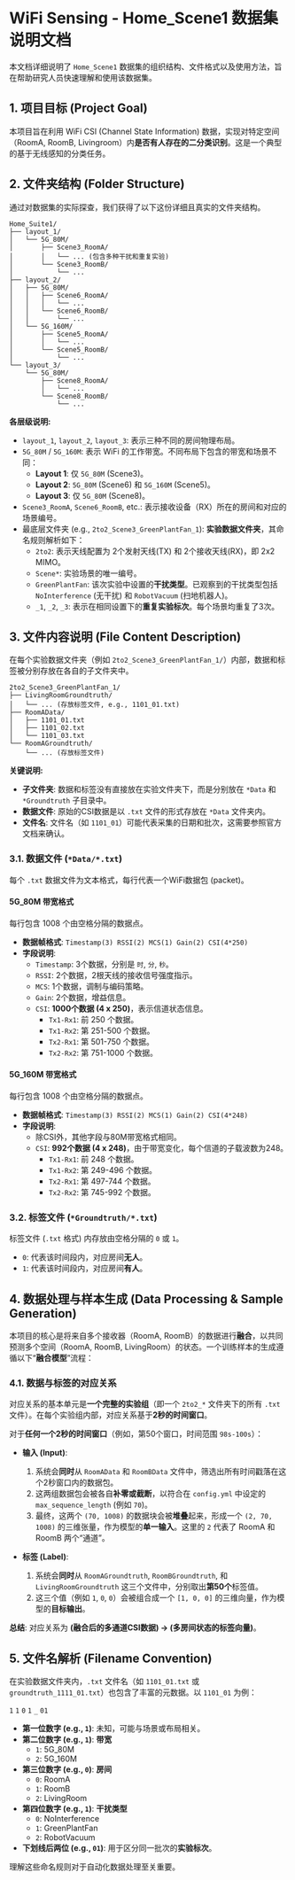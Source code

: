 # WiFi Sensing - Home_Scene1 数据集说明文档

本文档详细说明了 `Home_Scene1` 数据集的组织结构、文件格式以及使用方法，旨在帮助研究人员快速理解和使用该数据集。

## 1. 项目目标 (Project Goal)

本项目旨在利用 WiFi CSI (Channel State Information) 数据，实现对特定空间（RoomA, RoomB, Livingroom）内**是否有人存在的二分类识别**。这是一个典型的基于无线感知的分类任务。

## 2. 文件夹结构 (Folder Structure)

通过对数据集的实际探查，我们获得了以下这份详细且真实的文件夹结构。

```
Home_Suite1/
├── layout_1/
│   └── 5G_80M/
│       ├── Scene3_RoomA/
│       │   └── ... (包含多种干扰和重复实验)
│       └── Scene3_RoomB/
│           └── ...
├── layout_2/
│   ├── 5G_80M/
│   │   ├── Scene6_RoomA/
│   │   │   └── ...
│   │   └── Scene6_RoomB/
│   │       └── ...
│   └── 5G_160M/
│       ├── Scene5_RoomA/
│       │   └── ...
│       └── Scene5_RoomB/
│           └── ...
└── layout_3/
    └── 5G_80M/
        ├── Scene8_RoomA/
        │   └── ...
        └── Scene8_RoomB/
            └── ...
```

**各层级说明:**

*   `layout_1`, `layout_2`, `layout_3`: 表示三种不同的房间物理布局。
*   `5G_80M` / `5G_160M`: 表示 WiFi 的工作带宽。不同布局下包含的带宽和场景不同：
    *   **Layout 1**: 仅 `5G_80M` (Scene3)。
    *   **Layout 2**: `5G_80M` (Scene6) 和 `5G_160M` (Scene5)。
    *   **Layout 3**: 仅 `5G_80M` (Scene8)。
*   `Scene3_RoomA`, `Scene6_RoomB`, etc.: 表示接收设备（RX）所在的房间和对应的场景编号。
*   最底层文件夹 (e.g., `2to2_Scene3_GreenPlantFan_1`): **实验数据文件夹**，其命名规则解析如下：
    *   `2to2`: 表示天线配置为 2个发射天线(TX) 和 2个接收天线(RX)，即 2x2 MIMO。
    *   `Scene*`: 实验场景的唯一编号。
    *   `GreenPlantFan`: 该次实验中设置的**干扰类型**。已观察到的干扰类型包括 `NoInterference` (无干扰) 和 `RobotVacuum` (扫地机器人)。
    *   `_1`, `_2`, `_3`: 表示在相同设置下的**重复实验标次**。每个场景均重复了3次。

## 3. 文件内容说明 (File Content Description)

在每个实验数据文件夹（例如 `2to2_Scene3_GreenPlantFan_1/`）内部，数据和标签被分别存放在各自的子文件夹中。

```
2to2_Scene3_GreenPlantFan_1/
├── LivingRoomGroundtruth/
│   └── ... (存放标签文件, e.g., 1101_01.txt)
├── RoomAData/
│   ├── 1101_01.txt
│   ├── 1101_02.txt
│   └── 1101_03.txt
└── RoomAGroundtruth/
    └── ... (存放标签文件)
```

**关键说明:**

*   **子文件夹**: 数据和标签没有直接放在实验文件夹下，而是分别放在 `*Data` 和 `*Groundtruth` 子目录中。
*   **数据文件**: 原始的CSI数据是以 `.txt` 文件的形式存放在 `*Data` 文件夹内。
*   **文件名**: 文件名（如 `1101_01`）可能代表采集的日期和批次，这需要参照官方文档来确认。

### 3.1. 数据文件 (`*Data/*.txt`)

每个 `.txt` 数据文件为文本格式，每行代表一个WiFi数据包 (packet)。

#### **5G_80M 带宽格式**

每行包含 1008 个由空格分隔的数据点。

*   **数据帧格式**: `Timestamp(3) RSSI(2) MCS(1) Gain(2) CSI(4*250)`
*   **字段说明**:
    *   `Timestamp`: 3个数据，分别是 `时`, `分`, `秒`。
    *   `RSSI`: 2个数据，2根天线的接收信号强度指示。
    *   `MCS`: 1个数据，调制与编码策略。
    *   `Gain`: 2个数据，增益信息。
    *   `CSI`: **1000个数据 (4 x 250)**，表示信道状态信息。
        *   `Tx1-Rx1`: 前 250 个数据。
        *   `Tx1-Rx2`: 第 251-500 个数据。
        *   `Tx2-Rx1`: 第 501-750 个数据。
        *   `Tx2-Rx2`: 第 751-1000 个数据。

#### **5G_160M 带宽格式**

每行包含 1008 个由空格分隔的数据点。

*   **数据帧格式**: `Timestamp(3) RSSI(2) MCS(1) Gain(2) CSI(4*248)`
*   **字段说明**:
    *   除CSI外，其他字段与80M带宽格式相同。
    *   `CSI`: **992个数据 (4 x 248)**，由于带宽变化，每个信道的子载波数为248。
        *   `Tx1-Rx1`: 前 248 个数据。
        *   `Tx1-Rx2`: 第 249-496 个数据。
        *   `Tx2-Rx1`: 第 497-744 个数据。
        *   `Tx2-Rx2`: 第 745-992 个数据。

### 3.2. 标签文件 (`*Groundtruth/*.txt`)

标签文件 (`.txt` 格式) 内存放由空格分隔的 `0` 或 `1`。

*   `0`: 代表该时间段内，对应房间**无人**。
*   `1`: 代表该时间段内，对应房间**有人**。

## 4. 数据处理与样本生成 (Data Processing & Sample Generation)

本项目的核心是将来自多个接收器（RoomA, RoomB）的数据进行**融合**，以共同预测多个空间（RoomA, RoomB, LivingRoom）的状态。一个训练样本的生成遵循以下“**融合模型**”流程：

### 4.1. 数据与标签的对应关系

对应关系的基本单元是**一个完整的实验组**（即一个 `2to2_*` 文件夹下的所有 `.txt` 文件）。在每个实验组内部，对应关系基于**2秒的时间窗口**。

对于**任何一个2秒的时间窗口**（例如，第50个窗口，时间范围 `98s-100s`）：

*   **输入 (Input)**:
    1.  系统会**同时**从 `RoomAData` 和 `RoomBData` 文件中，筛选出所有时间戳落在这个2秒窗口内的数据包。
    2.  这两组数据包会被各自**补零或截断**，以符合在 `config.yml` 中设定的 `max_sequence_length` (例如 `70`)。
    3.  最终，这两个 `(70, 1008)` 的数据块会被**堆叠**起来，形成一个 `(2, 70, 1008)` 的三维张量，作为模型的**单一输入**。这里的 `2` 代表了 RoomA 和 RoomB 两个“通道”。

*   **标签 (Label)**:
    1.  系统会**同时**从 `RoomAGroundtruth`, `RoomBGroundtruth`, 和 `LivingRoomGroundtruth` 这三个文件中，分别取出**第50个**标签值。
    2.  这三个值（例如 `1`, `0`, `0`）会被组合成一个 `[1, 0, 0]` 的三维向量，作为模型的**目标输出**。

**总结**: 对应关系为 **(融合后的多通道CSI数据) -> (多房间状态的标签向量)**。

## 5. 文件名解析 (Filename Convention)

在实验数据文件夹内，`.txt` 文件名（如 `1101_01.txt` 或 `groundtruth_1111_01.txt`）也包含了丰富的元数据。以 `1101_01` 为例：

`1` `1` `0` `1` `_` `01`

*   **第一位数字 (e.g., `1`)**: 未知，可能与场景或布局相关。
*   **第二位数字 (e.g., `1`)**: **带宽**
    *   `1`: 5G_80M
    *   `2`: 5G_160M
*   **第三位数字 (e.g., `0`)**: **房间**
    *   `0`: RoomA
    *   `1`: RoomB
    *   `2`: LivingRoom
*   **第四位数字 (e.g., `1`)**: **干扰类型**
    *   `0`: NoInterference
    *   `1`: GreenPlantFan
    *   `2`: RobotVacuum
*   **下划线后两位 (e.g., `01`)**: 用于区分同一批次的**实验标次**。

理解这些命名规则对于自动化数据处理至关重要。 